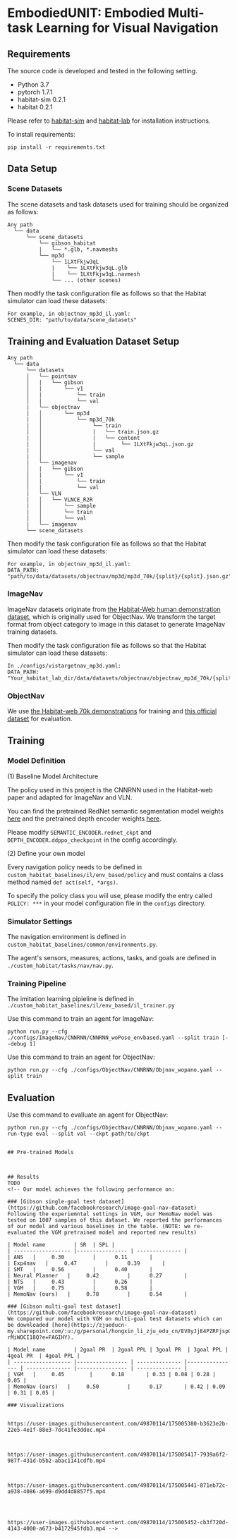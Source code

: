 # EmbodiedUNIT: Embodied Multi-task Learning for Visual Navigation
<!-- This repository is the official implementation of [MemoNav](https://arxiv.org/abs/2030.12345).  -->


<!-- ![Model overview](./assets/Main_Model.png) -->

## Requirements
The source code is developed and tested in the following setting. 
- Python 3.7
- pytorch 1.7.1
- habitat-sim 0.2.1
- habitat 0.2.1

Please refer to [habitat-sim](https://github.com/facebookresearch/habitat-sim.git) and [habitat-lab](https://github.com/facebookresearch/habitat-lab.git) for installation instructions.

To install requirements:

```
pip install -r requirements.txt
```

## Data Setup
### Scene Datasets
The scene datasets and task datasets used for training should be organized as follows:
```
Any path
  └── data
      └── scene_datasets
          └── gibson_habitat
          |   └── *.glb, *.navmeshs
          └── mp3d
              └── 1LXtFkjw3qL
              |    └── 1LXtFkjw3qL.glb
              |    └── 1LXtFkjw3qL.navmesh
              └── ... (other scenes)           
```

Then modify the task configuration file as follows so that the Habitat simulator can load these datasets:

```
For example, in objectnav_mp3d_il.yaml:
SCENES_DIR: "path/to/data/scene_datasets"
```

## Training and Evaluation Dataset Setup
```
Any path
  └── data
      └── datasets
      │   └── pointnav
      │   |   └── gibson
      │   |       └── v1
      │   |           └── train
      │   |           └── val
      |   └── objectnav
      |   │       └── mp3d
      |   │           └── mp3d_70k
      |   │                └── train
      |   │                |   └── train.json.gz
      |   │                |   └── content 
      |   │                |        └── 1LXtFkjw3qL.json.gz 
      |   │                └── val
      |   │                └── sample
      |   └── imagenav
      │   |   └── gibson
      │   |       └── v1
      │   |           └── train
      │   |           └── val
      |   └── VLN
      |   │   └── VLNCE_R2R
      |   │       └── sample
      |   │       └── train
      |   │       └── val
      |   └── imagenav
      └── scene_datasets
```

Then modify the task configuration file as follows so that the Habitat simulator can load these datasets:

```
For example, in objectnav_mp3d_il.yaml:
DATA_PATH: "path/to/data/datasets/objectnav/mp3d/mp3d_70k/{split}/{split}.json.gz"
```

### ImageNav
ImageNav datasets originate from [the Habitat-Web human demonstration dataset](https://github.com/Ram81/habitat-imitation-baselines#downloading-human-demonstrations-dataset), which is originally used for ObjectNav. We transform the target format from object category to image in this dataset to generate ImageNav training datasets.


Then modify the task configuration file as follows so that the Habitat simulator can load these datasets:
```
In ./configs/vistargetnav_mp3d.yaml:
DATA_PATH: "Your_habitat_lab_dir/data/datasets/objectnav/objectnav_mp3d_70k/{split}/{split}.json.gz"
```

### ObjectNav

We use [the Habitat-web 70k demonstrations](https://habitat-on-web.s3.amazonaws.com/release/datasets/objectnav/objectnav_mp3d_70k.zip) for training and [this official dataset](https://dl.fbaipublicfiles.com/habitat/data/datasets/objectnav/m3d/v1/objectnav_mp3d_v1.zip) for evaluation.


## Training

### Model Definition

(1) Baseline Model Architecture

The policy used in this project is the CNNRNN used in the Habitat-web paper and adapted for ImageNav and VLN.

You can find the pretrained RedNet semantic segmentation model weights [here](https://habitat-on-web.s3.amazonaws.com/release/checkpoints/rednet/rednet_semmap_mp3d_tuned.pth) and the pretrained depth encoder weights [here](https://habitat-on-web.s3.amazonaws.com/release/checkpoints/depth_encoder/gibson-2plus-resnet50.pth).

Please modify ```SEMANTIC_ENCODER.rednet_ckpt``` and ```DEPTH_ENCODER.ddppo_checkpoint``` in the config accordingly.

(2) Define your own model

Every navigation policy needs to be defined in ```custom_habitat_baselines/il/env_based/policy``` and must contains a class method named ```def act(self, *args)```. 

To specify the policy class you wiil use, please modify the entry called ```POLICY: ***``` in your model configuration file in the ```configs``` directory.




### Simulator Settings

The navigation environment is defined in ```custom_habitat_baselines/common/environments.py```.

The agent's sensors, measures, actions, tasks, and goals are defined in ```./custom_habitat/tasks/nav/nav.py```.

### Training Pipeline

The imitation learning pipieline is defined in ```./custom_habitat_baselines/il/env_based/il_trainer.py```

Use this command to train an agent for ImageNav:

```
python run.py --cfg ./configs/ImageNav/CNNRNN/CNNRNN_woPose_envbased.yaml --split train [--debug 1]
```

Use this command to train an agent for ObjectNav:

```
python run.py --cfg ./configs/ObjectNav/CNNRNN/Objnav_wopano.yaml --split train
```

<!-- ```train on multiple GPUs
python -m torch.distributed.launch --nnodes=1 --nproc_per_node=[GPU_num] train_bc.py --config ./configs/CNNRNN/CNNRNN.yaml --stop
``` -->

## Evaluation

Use this command to evalluate an agent for ObjectNav:

```
python run.py --cfg ./configs/ObjectNav/CNNRNN/Objnav_wopano.yaml --run-type eval --split val --ckpt path/to/ckpt


## Pre-trained Models



## Results
TODO
<!-- Our model achieves the following performance on:

### [Gibson single-goal test dataset](https://github.com/facebookresearch/image-goal-nav-dataset)
Following the experiemntal settings in VGM, our MemoNav model was tested on 1007 samples of this dataset. We reported the performances of our model and various baselines in the table. (NOTE: we re-evaluated the VGM pretrained model and reported new results)

| Model name         | SR  | SPL |
| ------------------ |---------------- | -------------- |
| ANS   |     0.30         |      0.11       |
| Exp4nav   |     0.47         |      0.39       |
| SMT   |     0.56         |      0.40       |
| Neural Planner   |     0.42         |      0.27       |
| NTS   |     0.43         |      0.26       |
| VGM   |     0.75         |      0.58       |
| MemoNav (ours)   |     0.78         |      0.54       |

### [Gibson multi-goal test dataset](https://github.com/facebookresearch/image-goal-nav-dataset)
We compared our model with VGM on multi-goal test datasets which can be downloaded [here](https://zjueducn-my.sharepoint.com/:u:/g/personal/hongxin_li_zju_edu_cn/EV8yJjE4PZRFjspQRUuK8SUBitWymCw7GCj-rMiWOCI18Q?e=FAGIHY).

| Model name         | 2goal PR  | 2goal PPL | 3goal PR  | 3goal PPL | 4goal PR  | 4goal PPL |
| ------------------ |---------------- | -------------- |---------------- | -------------- |---------------- | -------------- |
| VGM   |     0.45        |      0.18       | 0.33 | 0.08 | 0.28 | 0.05 |
| MemoNav (ours)   |     0.50         |      0.17       | 0.42 | 0.09 | 0.31 | 0.05 |

### Visualizations


https://user-images.githubusercontent.com/49870114/175005380-b3623e2b-22e5-4e1f-88e3-7dc41fe3ddec.mp4



https://user-images.githubusercontent.com/49870114/175005417-7939a6f2-987f-431d-b5b2-abac1141cdfb.mp4



https://user-images.githubusercontent.com/49870114/175005441-871eb72c-a938-4086-a699-d9dd4d8857f5.mp4




https://user-images.githubusercontent.com/49870114/175005452-cb3f720d-4143-4000-a673-b4172945fdb3.mp4 -->